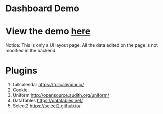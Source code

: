 Dashboard Demo
===
View the demo [here](https://foamfly.github.io/dashboard-demo/)
===
Notice: This is only a UI layout page. All the data edited on the page is not modified in the backend.

Plugins
===
1. fullcalendar https://fullcalendar.io/
2. Cookie
3. Uniform http://opensource.audith.org/uniform/
4. DataTables https://datatables.net/
5. Select2 https://select2.github.io/
